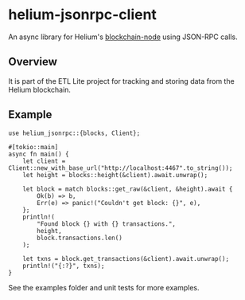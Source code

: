 # helium-jsonrpc-client

An async library for Helium's [blockchain-node](https://github.com/helium/blockchain-node) using JSON-RPC calls.

## Overview

It is part of the ETL Lite project for tracking and storing data from the Helium blockchain.

## Example


```rust,no-run
use helium_jsonrpc::{blocks, Client};

#[tokio::main]
async fn main() {
    let client = Client::new_with_base_url("http://localhost:4467".to_string());
    let height = blocks::height(&client).await.unwrap();

    let block = match blocks::get_raw(&client, &height).await {
        Ok(b) => b,
        Err(e) => panic!("Couldn't get block: {}", e),
    };
    println!(
        "Found block {} with {} transactions.",
        height,
        block.transactions.len()
    );

    let txns = block.get_transactions(&client).await.unwrap();
    println!("{:?}", txns);
}
```

See the examples folder and unit tests for more examples.

